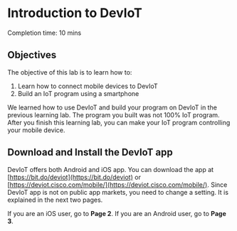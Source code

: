 # Introduction to DevIoT

Completion time: 10 mins


## Objectives
The objective of this lab is to learn how to:
1. Learn how to connect mobile devices to DevIoT
2. Build an IoT program using a smartphone

We learned how to use DevIoT and build your program on DevIoT in the previous learning lab. The program you built was not 100% IoT program. After you finish this learning lab, you can make your IoT program controlling your mobile device.

## Download and Install the DevIoT app
DevIoT offers both Android and iOS app. You can download the app at [https://bit.do/deviot](https://bit.do/deviot) or [https://deviot.cisco.com/mobile/](https://deviot.cisco.com/mobile/). Since DevIoT app is not on public app markets, you need to change a setting. It is explained in the next two pages.

If you are an iOS user, go to **Page 2**.
If you are an Android user, go to **Page 3**.